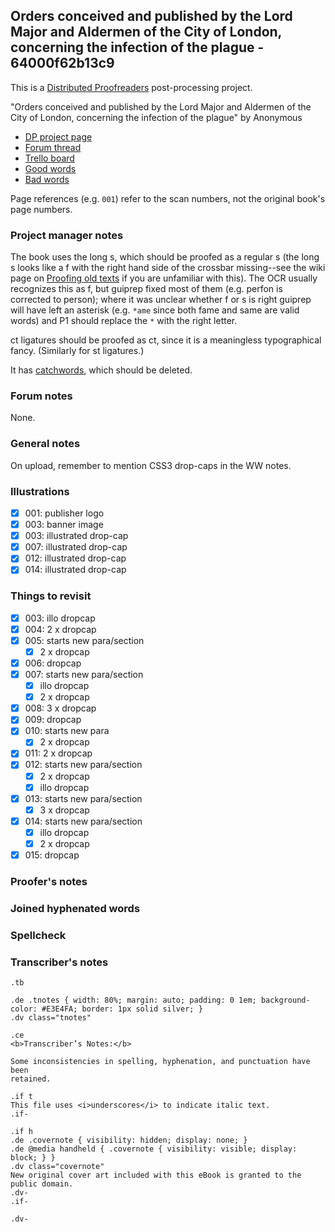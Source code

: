 ## Orders conceived and published by the Lord Major and Aldermen of the City of London, concerning the infection of the plague - 64000f62b13c9 ##

This is a [Distributed Proofreaders](http://www.pgdp.net/) post-processing project.

"Orders conceived and published by the Lord Major and Aldermen of the City of London, concerning the infection of the plague" by Anonymous

- [DP project page](http://www.pgdp.net/c/project.php?id=projectID64000f62b13c9)
- [Forum thread](https://www.pgdp.net/phpBB3/viewtopic.php?t=79104)
- [Trello board](https://trello.com/b/bf1q5qxO/dp-orders-conceived-and-published-by-the-lord-major-and-aldermen-of-the-city-of-london-concerning-the-infection-of-the-plague)
- [Good words](good_words.txt)
- [Bad words](bad_words.txt)

Page references (e.g. `001`) refer to the scan numbers, not the original book's
page numbers.

### Project manager notes ###

The book uses the long s, which should be proofed as a regular s (the long s
looks like a f with the right hand side of the crossbar missing--see the wiki
page on [Proofing old texts][1] if you are unfamiliar with this). The OCR
usually recognizes this as f, but guiprep fixed most of them (e.g. perfon is
corrected to person); where it was unclear whether f or s is right guiprep will
have left an asterisk (e.g. `*ame` since both fame and same are valid words)
and P1 should replace the `*` with the right letter.

[1]: https://www.pgdp.net/wiki/Proofing_old_texts

ct ligatures should be proofed as ct, since it is a meaningless typographical
fancy. (Similarly for st ligatures.)

It has [catchwords][2], which should be deleted.

[2]: https://www.pgdp.net/c/faq/proofreading_guidelines.php#next_word

### Forum notes ###

None.

### General notes ###

On upload, remember to mention CSS3 drop-caps in the WW notes.

### Illustrations ###

- [x] 001: publisher logo
- [x] 003: banner image
- [x] 003: illustrated drop-cap
- [x] 007: illustrated drop-cap
- [x] 012: illustrated drop-cap
- [x] 014: illustrated drop-cap

### Things to revisit ###

- [x] 003: illo dropcap
- [x] 004: 2 x dropcap
- [x] 005: starts new para/section
    - [x] 2 x dropcap
- [x] 006: dropcap
- [x] 007: starts new para/section
    - [x] illo dropcap
    - [x] 2 x dropcap
- [x] 008: 3 x dropcap
- [x] 009: dropcap
- [x] 010: starts new para
    - [x] 2 x dropcap
- [x] 011: 2 x dropcap
- [x] 012: starts new para/section
    - [x] 2 x dropcap
    - [x] illo dropcap
- [x] 013: starts new para/section
    - [x] 3 x dropcap
- [x] 014: starts new para/section
    - [x] illo dropcap
    - [x] 2 x dropcap
- [x] 015: dropcap

### Proofer's notes ###

### Joined hyphenated words ###

### Spellcheck ###

### Transcriber's notes ###

```
.tb

.de .tnotes { width: 80%; margin: auto; padding: 0 1em; background-color: #E3E4FA; border: 1px solid silver; }
.dv class="tnotes"

.ce
<b>Transcriber’s Notes:</b>

Some inconsistencies in spelling, hyphenation, and punctuation have been
retained.

.if t
This file uses <i>underscores</i> to indicate italic text.
.if-

.if h
.de .covernote { visibility: hidden; display: none; }
.de @media handheld { .covernote { visibility: visible; display: block; } }
.dv class="covernote"
New original cover art included with this eBook is granted to the public domain.
.dv-
.if-

.dv-
```
